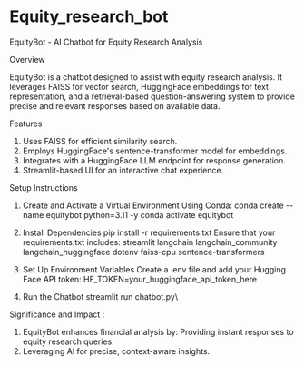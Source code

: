 # Equity_research_bot

EquityBot - AI Chatbot for Equity Research Analysis

Overview

EquityBot is a chatbot designed to assist with equity research analysis. It leverages FAISS for vector search, HuggingFace embeddings for text representation, and a retrieval-based question-answering system to provide precise and relevant responses based on available data.

Features

1. Uses FAISS for efficient similarity search.
2. Employs HuggingFace's sentence-transformer model for embeddings.
3. Integrates with a HuggingFace LLM endpoint for response generation.
4. Streamlit-based UI for an interactive chat experience.

Setup Instructions

1. Create and Activate a Virtual Environment
   Using Conda:
   conda create --name equitybot python=3.11 -y
   conda activate equitybot

3. Install Dependencies
   pip install -r requirements.txt
   Ensure that your requirements.txt includes:
    streamlit
    langchain
    langchain_community
    langchain_huggingface
    dotenv
    faiss-cpu
    sentence-transformers

3. Set Up Environment Variables
   Create a .env file and add your Hugging Face API token:
   HF_TOKEN=your_huggingface_api_token_here

5. Run the Chatbot
   streamlit run chatbot.py\

Significance and Impact :
1. EquityBot enhances financial analysis by: Providing instant responses to equity research queries.
2. Leveraging AI for precise, context-aware insights. 




